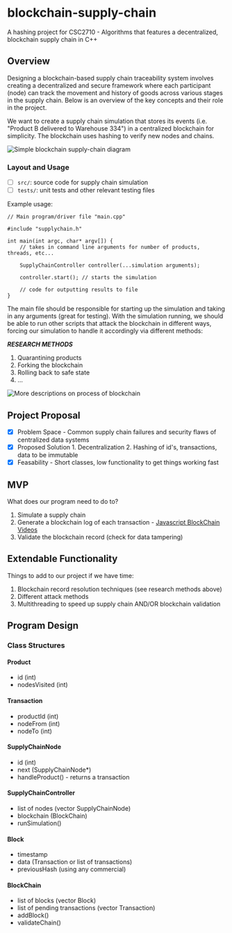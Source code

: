 # blockchain-supply-chain
A hashing project for CSC2710 - Algorithms that features a decentralized, blockchain supply chain in C++

## Overview

Designing a blockchain-based supply chain traceability system involves creating a decentralized and secure framework where each participant (node) can track the movement and history of goods across various stages in the supply chain. Below is an overview of the key concepts and their role in the project.

We want to create a supply chain simulation that stores its events (i.e. "Product B delivered to Warehouse 334") in a centralized blockchain for simplicity. The blockchain uses hashing to verify new nodes and chains. 

![Simple blockchain supply-chain diagram](https://github.com/isaacdenny/decentralized-supply-chain/blob/main/research/Blockchain-in-the-supply-chain-2.png)

### Layout and Usage

- [ ] `src/`: source code for supply chain simulation
- [ ] `tests/`: unit tests and other relevant testing files

Example usage:

```
// Main program/driver file "main.cpp"

#include "supplychain.h"

int main(int argc, char* argv[]) {
    // takes in command line arguments for number of products, threads, etc...

    SupplyChainController controller(...simulation arguments);

    controller.start(); // starts the simulation

    // code for outputting results to file
}
```

The main file should be responsible for starting up the simulation and taking in any arguments (great for testing). With the simulation running, we should be able to run other scripts that attack the blockchain in different ways, forcing our simulation to handle it accordingly via different methods: 

***RESEARCH METHODS***
1. Quarantining products
2. Forking the blockchain
3. Rolling back to safe state
4. ...

![More descriptions on process of blockchain](https://github.com/isaacdenny/decentralized-supply-chain/blob/main/research/blockchain-for-supply-chain.png)

## Project Proposal

- [x] Problem Space - Common supply chain failures and security flaws of centralized data systems
- [x] Proposed Solution
      1. Decentralization
      2. Hashing of id's, transactions, data to be immutable
- [x] Feasability - Short classes, low functionality to get things working fast

## MVP

What does our program need to do to?

1. Simulate a supply chain
2. Generate a blockchain log of each transaction - [Javascript BlockChain Videos](https://www.youtube.com/watch?v=zVqczFZr124&list=PLggJAWhpyrRxKmetiP3RdTa7VAbGaXWub)
3. Validate the blockchain record (check for data tampering)


## Extendable Functionality

Things to add to our project if we have time:

1. Blockchain record resolution techniques (see research methods above)
2. Different attack methods
3. Multithreading to speed up supply chain AND/OR blockchain validation

## Program Design

### Class Structures

#### Product
- id (int)
- nodesVisited (int)

#### Transaction
- productId (int)
- nodeFrom (int)
- nodeTo (int)

#### SupplyChainNode
- id (int)
- next (SupplyChainNode*)
- handleProduct() - returns a transaction

#### SupplyChainController
- list of nodes (vector SupplyChainNode)
- blockchain (BlockChain)
- runSimulation()

#### Block
- timestamp
- data (Transaction or list of transactions)
- previousHash (using any commercial)

#### BlockChain
- list of blocks (vector Block)
- list of pending transactions (vector Transaction)
- addBlock()
- validateChain()
